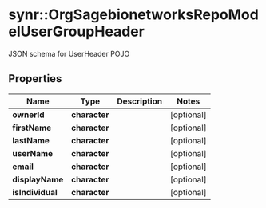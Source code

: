 # synr::OrgSagebionetworksRepoModelUserGroupHeader

JSON schema for UserHeader POJO

## Properties
Name | Type | Description | Notes
------------ | ------------- | ------------- | -------------
**ownerId** | **character** |  | [optional] 
**firstName** | **character** |  | [optional] 
**lastName** | **character** |  | [optional] 
**userName** | **character** |  | [optional] 
**email** | **character** |  | [optional] 
**displayName** | **character** |  | [optional] 
**isIndividual** | **character** |  | [optional] 


